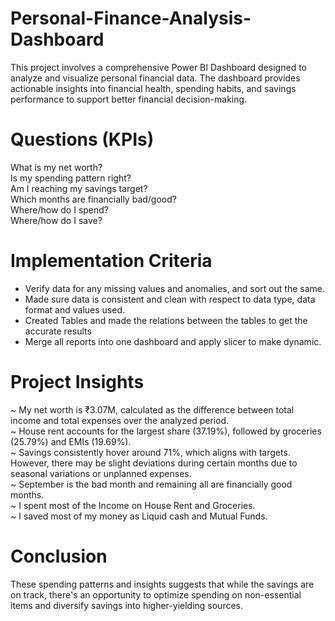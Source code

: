 # Personal-Finance-Analysis-Dashboard  
This project involves a comprehensive Power BI Dashboard designed to analyze and visualize personal financial data. The dashboard provides actionable insights into financial health, spending habits, and savings performance to support better financial decision-making.

# Questions (KPIs)  
What is my net worth?  
Is my spending pattern right?  
Am I reaching my savings target?  
Which months are financially bad/good?  
Where/how do I spend?  
Where/how do I save?  

# Implementation Criteria 
- Verify data for any missing values and anomalies, and sort out the same.
- Made sure data is consistent and clean with respect to data type, data format and values used.
- Created Tables and made the relations between the tables to get the accurate results
- Merge all reports into one dashboard and apply slicer to make dynamic.  

# Project Insights  
~ My net worth is ₹3.07M, calculated as the difference between total income and total expenses over the analyzed period.  
~ House rent accounts for the largest share (37.19%), followed by groceries (25.79%) and EMIs (19.69%).  
~ Savings consistently hover around 71%, which aligns with targets. However, there may be slight deviations during certain months due to seasonal variations or unplanned expenses.  
~ September is the bad month and remaining all are financially good months.  
~ I spent most of the Income on House Rent and Groceries.  
~ I saved most of my money as Liquid cash and Mutual Funds.  

# Conclusion
These spending patterns and insights suggests that while the savings are on track, there's an opportunity to optimize spending on non-essential items and diversify savings into higher-yielding  sources.
